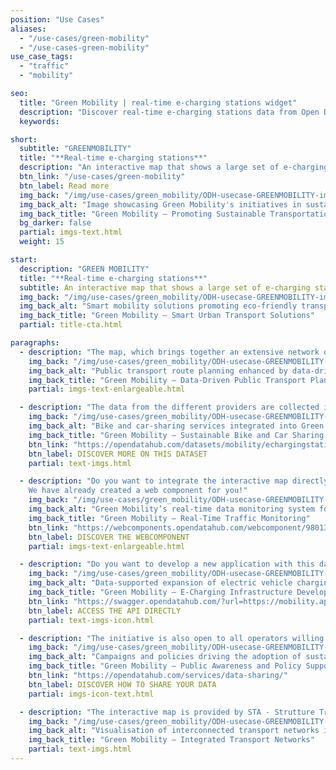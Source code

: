 ```yaml
---
position: "Use Cases"
aliases:
  - "/use-cases/green-mobility"
  - "/use-cases-green-mobility"
use_case_tags:
  - "traffic"
  - "mobility"

seo:
  title: "Green Mobility | real-time e-charging stations widget"
  description: "Discover real-time e-charging stations data from Open Data Hub. Access mobility data to build sustainable smart cities and enhance eco-friendly transport."
  keywords:

short:
  subtitle: "GREENMOBILITY"
  title: "**Real-time e-charging stations**"
  description: "An interactive map that shows a large set of e-charging stations, together with important real-time information."
  btn_link: "/use-cases/green-mobility"
  btn_label: Read more
  img_back: "/img/use-cases/green_mobility/ODH-usecase-GREENMOBILITY-image-01.jpg"
  img_back_alt: "Image showcasing Green Mobility's initiatives in sustainable transportation, supported by Open Data Hub data."
  img_back_title: "Green Mobility – Promoting Sustainable Transportation Solutions"
  bg_darker: false
  partial: imgs-text.html
  weight: 15

start:
  description: "GREEN MOBILITY"
  title: "**Real-time e-charging stations**"
  subtitle: An interactive map that shows a large set of e-charging stations together with important real-time information.
  img_back: "/img/use-cases/green_mobility/ODH-usecase-GREENMOBILITY-image-01.jpg"
  img_back_alt: "Smart mobility solutions promoting eco-friendly transportation in urban environments."
  img_back_title: "Green Mobility – Smart Urban Transport Solutions"
  partial: title-cta.html

paragraphs:
  - description: "The map, which brings together an extensive network of electric vehicle charging stations from different suppliers, is an important building block in bringing e-mobility closer to the people."
    img_back: "/img/use-cases/green_mobility/ODH-usecase-GREENMOBILITY-image-02.jpg"
    img_back_alt: "Public transport route planning enhanced by data-driven Green Mobility initiatives."
    img_back_title: "Green Mobility – Data-Driven Public Transport Planning"
    partial: imgs-text-enlargeable.html

  - description: "The data from the different providers are collected in the Open Data Hub and are available as open data, which means they can be integrated into other platforms and applications without restriction."
    img_back: "/img/use-cases/green_mobility/ODH-usecase-GREENMOBILITY-image-03.jpg"
    img_back_alt: "Bike and car-sharing services integrated into Green Mobility's sustainable transport network."
    img_back_title: "Green Mobility – Sustainable Bike and Car Sharing Services"
    btn_link: "https://opendatahub.com/datasets/mobility/echargingstation/"
    btn_label: DISCOVER MORE ON THIS DATASET
    partial: text-imgs.html

  - description: "Do you want to integrate the interactive map directly into your website with minimal effort? 
    We have already created a web component for you!"
    img_back: "/img/use-cases/green_mobility/ODH-usecase-GREENMOBILITY-image-04.jpg"
    img_back_alt: "Green Mobility’s real-time data monitoring system for optimizing traffic and reducing emissions."
    img_back_title: "Green Mobility – Real-Time Traffic Monitoring"
    btn_link: "https://webcomponents.opendatahub.com/webcomponent/98013c75-f27c-414e-aff9-c58ed760e791?from=%2F"
    btn_label: DISCOVER THE WEBCOMPONENT
    partial: imgs-text-enlargeable.html

  - description: "Do you want to develop a new application with this data?"
    img_back: "/img/use-cases/green_mobility/ODH-usecase-GREENMOBILITY-image-05.jpg"
    img_back_alt: "Data-supported expansion of electric vehicle charging stations for sustainable urban mobility."
    img_back_title: "Green Mobility – E-Charging Infrastructure Development"
    btn_link: "https://swagger.opendatahub.com/?url=https://mobility.api.opendatahub.com/v2/apispec"
    btn_label: ACCESS THE API DIRECTLY
    partial: text-imgs-icon.html

  - description: "The initiative is also open to all operators willing to share their data according to the technical specifications defined by the Green Mobility working group."
    img_back: "/img/use-cases/green_mobility/ODH-usecase-GREENMOBILITY-image-06.jpg"
    img_back_alt: "Campaigns and policies driving the adoption of sustainable mobility solutions under Green Mobility."
    img_back_title: "Green Mobility – Public Awareness and Policy Support"
    btn_link: "https://opendatahub.com/services/data-sharing/"
    btn_label: DISCOVER HOW TO SHARE YOUR DATA
    partial: imgs-icon-text.html

  - description: "The interactive map is provided by STA - Strutture Trasporto Alto Adige SpA in cooperation with Open Data Hub. The operators involved are Alperia Smart Mobility, DRIWE, Nevicam, Route220 and the Institute for Innovative Technologies (IIT)."
    img_back: "/img/use-cases/green_mobility/ODH-usecase-GREENMOBILITY-image-07.jpg"
    img_back_alt: "Visualisation of interconnected transport networks in the Green Mobility framework."
    img_back_title: "Green Mobility – Integrated Transport Networks"
    partial: text-imgs.html
---
```

